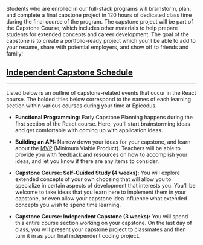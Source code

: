 Students who are enrolled in our full-stack programs will brainstorm, plan, and complete a final capstone project in 120 hours of dedicated class time during the final course of the program. The capstone project will be part of the Capstone Course, which includes other materials to help prepare students for extended concepts and career development. The goal of the capstone is to create a portfolio-ready project which you'll be able to add to your resume, share with potential employers, and show off to friends and family!

## [Independent Capstone Schedule](#independent-capstone-schedule)

---

Listed below is an outline of capstone-related events that occur in the React course. The bolded titles below correspond to the names of each learning section within various courses during your time at Epicodus.

* **Functional Programming:** Early Capstone Planning happens during the first section of the React course. Here, you'll start brainstorming ideas and get comfortable with coming up with application ideas.

* **Building an API:** Narrow down your ideas for your capstone, and learn about the [MVP](https://new.learnhowtoprogram.com/react/functional-programming-with-javascript/capstone-planning-the-minimum-viable-product) (Minimum Viable Product). Teachers will be able to provide you with feedback and resources on how to accomplish your ideas, and let you know if there are any items to consider.

* **Capstone Course: Self-Guided Study (4 weeks):** You will explore extended concepts of your own choosing that will allow you to specialize in certain aspects of development that interests you. You'll be welcome to take ideas that you learn here to implement them in your capstone, or even allow your capstone idea influence what extended concepts you wish to spend time learning.

* **Capstone Course: Independent Capstone (3 weeks):** You will spend this entire course section working on your capstone. On the last day of class, you will present your capstone project to classmates and then turn it in as your final independent coding project.
